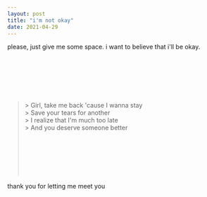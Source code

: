 ```yaml
---
layout: post
title: "i'm not okay"
date: 2021-04-29
---
```


please, just give me some space. i want to believe that i'll be okay.  
  &nbsp;  
  &nbsp;  
  &nbsp;  
  &nbsp;  
  &nbsp;  
  &nbsp;  

> \> Girl, take me back 'cause I wanna stay  
> \> Save your tears for another  
> \> I realize that I'm much too late  
> \> And you deserve someone better  
  &nbsp;  
  &nbsp;  
  &nbsp;  
  &nbsp;  
  &nbsp;  
  &nbsp;  


thank you for letting me meet you
